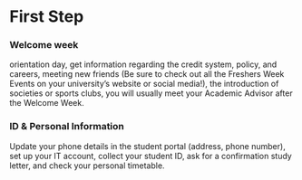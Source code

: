 # First Step 
### Welcome week    
orientation day, get information regarding the credit system, policy, and careers, meeting new friends (Be sure to check out all the Freshers Week Events on your university’s website or social media!), the introduction of societies or sports clubs, you will usually meet your Academic Advisor after the Welcome Week.    
### ID & Personal Information   
Update your phone details in the student portal (address, phone number), set up your IT account, collect your student ID, ask for a confirmation study letter, and check your personal timetable.   
